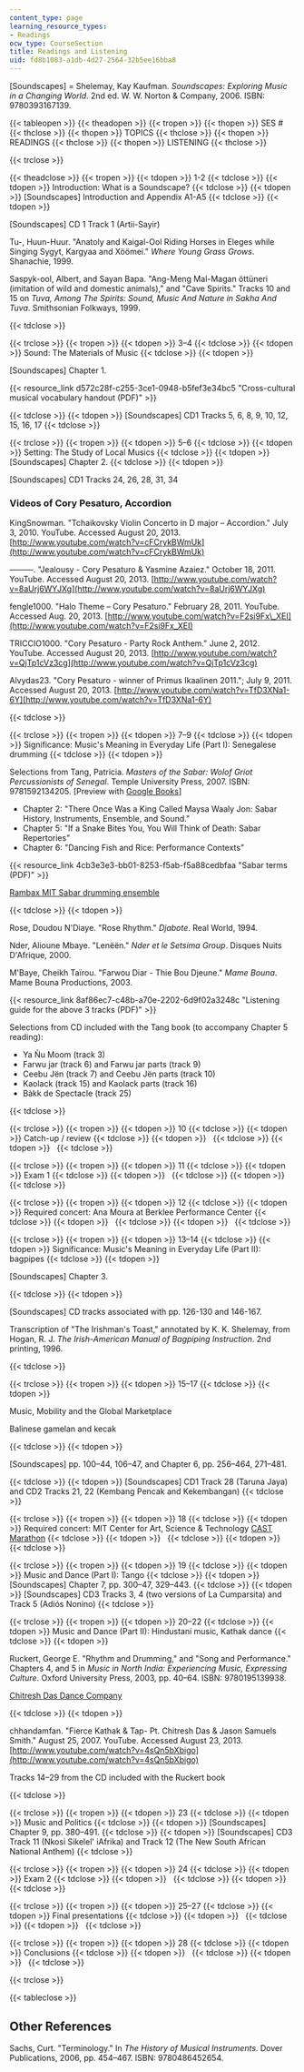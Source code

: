 ```yaml
---
content_type: page
learning_resource_types:
- Readings
ocw_type: CourseSection
title: Readings and Listening
uid: fd8b1083-a1db-4d27-2564-32b5ee16bba8
---
```


\[Soundscapes\] = Shelemay, Kay Kaufman. _Soundscapes: Exploring Music in a Changing World_. 2nd ed. W. W. Norton & Company, 2006. ISBN: 9780393167139.

{{< tableopen >}}
{{< theadopen >}}
{{< tropen >}}
{{< thopen >}}
SES #
{{< thclose >}}
{{< thopen >}}
TOPICS
{{< thclose >}}
{{< thopen >}}
READINGS
{{< thclose >}}
{{< thopen >}}
LISTENING
{{< thclose >}}

{{< trclose >}}

{{< theadclose >}}
{{< tropen >}}
{{< tdopen >}}
1-2
{{< tdclose >}}
{{< tdopen >}}
Introduction: What is a Soundscape?
{{< tdclose >}}
{{< tdopen >}}
\[Soundscapes\] Introduction and Appendix A1-A5
{{< tdclose >}}
{{< tdopen >}}


\[Soundscapes\] CD 1 Track 1 (Artii-Sayir)

Tu-, Huun-Huur. "Anatoly and Kaigal-Ool Riding Horses in Eleges while Singing Sygyt, Kargyaa and Xöömei." _Where Young Grass Grows_. Shanachie, 1999.

Saspyk-ool, Albert, and Sayan Bapa. "Ang-Meng Mal-Magan öttüneri (imitation of wild and domestic animals)," and "Cave Spirits." Tracks 10 and 15 on _Tuva, Among The Spirits: Sound, Music And Nature in Sakha And Tuva_. Smithsonian Folkways, 1999.


{{< tdclose >}}

{{< trclose >}}
{{< tropen >}}
{{< tdopen >}}
3–4
{{< tdclose >}}
{{< tdopen >}}
Sound: The Materials of Music
{{< tdclose >}}
{{< tdopen >}}


\[Soundscapes\] Chapter 1.

{{< resource_link d572c28f-c255-3ce1-0948-b5fef3e34bc5 "Cross-cultural musical vocabulary handout (PDF)" >}}


{{< tdclose >}}
{{< tdopen >}}
\[Soundscapes\] CD1 Tracks 5, 6, 8, 9, 10, 12, 15, 16, 17
{{< tdclose >}}

{{< trclose >}}
{{< tropen >}}
{{< tdopen >}}
5–6
{{< tdclose >}}
{{< tdopen >}}
Setting: The Study of Local Musics
{{< tdclose >}}
{{< tdopen >}}
\[Soundscapes\] Chapter 2.
{{< tdclose >}}
{{< tdopen >}}


\[Soundscapes\] CD1 Tracks 24, 26, 28, 31, 34

### Videos of Cory Pesaturo, Accordion

KingSnowman. "Tchaikovsky Violin Concerto in D major – Accordion." July 3, 2010. YouTube. Accessed August 20, 2013. [http://www.youtube.com/watch?v=cFCrykBWmUk](http://www.youtube.com/watch?v=cFCrykBWmUk)

———. "Jealousy - Cory Pesaturo & Yasmine Azaiez." October 18, 2011. YouTube. Accessed August 20, 2013. [http://www.youtube.com/watch?v=8aUrj6WYJXg](http://www.youtube.com/watch?v=8aUrj6WYJXg)

fengle1000. "Halo Theme – Cory Pesaturo." February 28, 2011. YouTube. Accessed Aug. 20, 2013. [http://www.youtube.com/watch?v=F2si9Fx\_XEI](http://www.youtube.com/watch?v=F2si9Fx_XEI)

TRICCIO1000. "Cory Pesaturo - Party Rock Anthem." June 2, 2012. YouTube. Accessed August 20, 2013. [http://www.youtube.com/watch?v=QjTp1cVz3cg](http://www.youtube.com/watch?v=QjTp1cVz3cg)

Alvydas23. "Cory Pesaturo - winner of Primus Ikaalinen 2011."; July 9, 2011. Accessed August 20, 2013. [http://www.youtube.com/watch?v=TfD3XNa1-6Y](http://www.youtube.com/watch?v=TfD3XNa1-6Y)


{{< tdclose >}}

{{< trclose >}}
{{< tropen >}}
{{< tdopen >}}
7–9
{{< tdclose >}}
{{< tdopen >}}
Significance: Music's Meaning in Everyday Life (Part I): Senegalese drumming
{{< tdclose >}}
{{< tdopen >}}


Selections from Tang, Patricia. _Masters of the Sabar: Wolof Griot Percussionists of Senegal_. Temple University Press, 2007. ISBN: 9781592134205. \[Preview with [Google Books](http://books.google.com/books?id=iLuy_dKKRKMC&printsec=frontcover)\]

*   Chapter 2: "There Once Was a King Called Maysa Waaly Jon: Sabar History, Instruments, Ensemble, and Sound."
*   Chapter 5: "If a Snake Bites You, You Will Think of Death: Sabar Repertories"
*   Chapter 6: "Dancing Fish and Rice: Performance Contexts"

{{< resource_link 4cb3e3e3-bb01-8253-f5ab-f5a88cedbfaa "Sabar terms (PDF)" >}}

[Rambax MIT Sabar drumming ensemble](http://rambax.mit.edu/)


{{< tdclose >}}
{{< tdopen >}}


Rose, Doudou N'Diaye. "Rose Rhythm." _Djabote_. Real World, 1994.

Nder, Alioune Mbaye. "Lenëën." _Nder et le Setsima Group_. Disques Nuits D'Afrique, 2000.

M'Baye, Cheikh Taïrou. "Farwou Diar - Thie Bou Djeune." _Mame Bouna_. Mame Bouna Productions, 2003.

{{< resource_link 8af86ec7-c48b-a70e-2202-6d9f02a3248c "Listening guide for the above 3 tracks (PDF)" >}}

Selections from CD included with the Tang book (to accompany Chapter 5 reading):

*   Ya Ñu Moom (track 3)
*   Farwu jar (track 6) and Farwu jar parts (track 9)
*   Ceebu Jën (track 7) and Ceebu Jën parts (track 10)
*   Kaolack (track 15) and Kaolack parts (track 16)
*   Bàkk de Spectacle (track 25)


{{< tdclose >}}

{{< trclose >}}
{{< tropen >}}
{{< tdopen >}}
10
{{< tdclose >}}
{{< tdopen >}}
Catch-up / review
{{< tdclose >}}
{{< tdopen >}}
 
{{< tdclose >}}
{{< tdopen >}}
 
{{< tdclose >}}

{{< trclose >}}
{{< tropen >}}
{{< tdopen >}}
11
{{< tdclose >}}
{{< tdopen >}}
Exam 1
{{< tdclose >}}
{{< tdopen >}}
 
{{< tdclose >}}
{{< tdopen >}}
 
{{< tdclose >}}

{{< trclose >}}
{{< tropen >}}
{{< tdopen >}}
12
{{< tdclose >}}
{{< tdopen >}}
Required concert: Ana Moura at Berklee Performance Center
{{< tdclose >}}
{{< tdopen >}}
 
{{< tdclose >}}
{{< tdopen >}}
 
{{< tdclose >}}

{{< trclose >}}
{{< tropen >}}
{{< tdopen >}}
13–14
{{< tdclose >}}
{{< tdopen >}}
Significance: Music's Meaning in Everyday Life (Part II): bagpipes
{{< tdclose >}}
{{< tdopen >}}


\[Soundscapes\] Chapter 3.


{{< tdclose >}}
{{< tdopen >}}


\[Soundscapes\] CD tracks associated with pp. 126-130 and 146-167.

Transcription of "The Irishman's Toast," annotated by K. K. Shelemay, from Hogan, R. J. _The Irish-American Manual of Bagpiping Instruction_. 2nd printing, 1996.


{{< tdclose >}}

{{< trclose >}}
{{< tropen >}}
{{< tdopen >}}
15–17
{{< tdclose >}}
{{< tdopen >}}


Music, Mobility and the Global Marketplace

Balinese gamelan and kecak


{{< tdclose >}}
{{< tdopen >}}


\[Soundscapes\] pp. 100–44, 106–47, and Chapter 6, pp. 256–464, 271–481.


{{< tdclose >}}
{{< tdopen >}}
\[Soundscapes\] CD1 Track 28 (Taruna Jaya) and CD2 Tracks 21, 22 (Kembang Pencak and Kekembangan)
{{< tdclose >}}

{{< trclose >}}
{{< tropen >}}
{{< tdopen >}}
18
{{< tdclose >}}
{{< tdopen >}}
Required concert: MIT Center for Art, Science & Technology [CAST Marathon](http://arts.mit.edu/cast-marathon-concert/)
{{< tdclose >}}
{{< tdopen >}}
 
{{< tdclose >}}
{{< tdopen >}}
 
{{< tdclose >}}

{{< trclose >}}
{{< tropen >}}
{{< tdopen >}}
19
{{< tdclose >}}
{{< tdopen >}}
Music and Dance (Part I): Tango
{{< tdclose >}}
{{< tdopen >}}
\[Soundscapes\] Chapter 7, pp. 300–47, 329–443.
{{< tdclose >}}
{{< tdopen >}}
\[Soundscapes\] CD3 Tracks 3, 4 (two versions of La Cumparsita) and Track 5 (Adiós Nonino)
{{< tdclose >}}

{{< trclose >}}
{{< tropen >}}
{{< tdopen >}}
20–22
{{< tdclose >}}
{{< tdopen >}}
Music and Dance (Part II): Hindustani music, Kathak dance
{{< tdclose >}}
{{< tdopen >}}


Ruckert, George E. "Rhythm and Drumming," and "Song and Performance." Chapters 4, and 5 in _Music in North India: Experiencing Music, Expressing Culture_. Oxford University Press, 2003, pp. 40–64. ISBN: 9780195139938.

[Chitresh Das Dance Company](http://www.kathak.org/)


{{< tdclose >}}
{{< tdopen >}}


chhandamfan. "Fierce Kathak & Tap- Pt. Chitresh Das & Jason Samuels Smith." August 25, 2007. YouTube. Accessed August 23, 2013. [http://www.youtube.com/watch?v=4sQn5bXbigo](http://www.youtube.com/watch?v=4sQn5bXbigo)

Tracks 14–29 from the CD included with the Ruckert book


{{< tdclose >}}

{{< trclose >}}
{{< tropen >}}
{{< tdopen >}}
23
{{< tdclose >}}
{{< tdopen >}}
Music and Politics
{{< tdclose >}}
{{< tdopen >}}
\[Soundscapes\] Chapter 9, pp. 380–491.
{{< tdclose >}}
{{< tdopen >}}
\[Soundscapes\] CD3 Track 11 (Nkosi Sikelel' iAfrika) and Track 12 (The New South African National Anthem)
{{< tdclose >}}

{{< trclose >}}
{{< tropen >}}
{{< tdopen >}}
24
{{< tdclose >}}
{{< tdopen >}}
Exam 2
{{< tdclose >}}
{{< tdopen >}}
 
{{< tdclose >}}
{{< tdopen >}}
 
{{< tdclose >}}

{{< trclose >}}
{{< tropen >}}
{{< tdopen >}}
25–27
{{< tdclose >}}
{{< tdopen >}}
Final presentations
{{< tdclose >}}
{{< tdopen >}}
 
{{< tdclose >}}
{{< tdopen >}}
 
{{< tdclose >}}

{{< trclose >}}
{{< tropen >}}
{{< tdopen >}}
28
{{< tdclose >}}
{{< tdopen >}}
Conclusions
{{< tdclose >}}
{{< tdopen >}}
 
{{< tdclose >}}
{{< tdopen >}}
 
{{< tdclose >}}

{{< trclose >}}

{{< tableclose >}}

Other References
----------------

Sachs, Curt. "Terminology." In _The History of Musical Instruments_. Dover Publications, 2006, pp. 454–467. ISBN: 9780486452654.